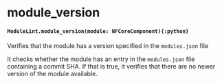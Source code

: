 # module_version

#### `ModuleLint.module_version(module: NFCoreComponent){:python}`

Verifies that the module has a version specified in the `modules.json` file

It checks whether the module has an entry in the `modules.json` file
containing a commit SHA. If that is true, it verifies that there are no
newer version of the module available.
